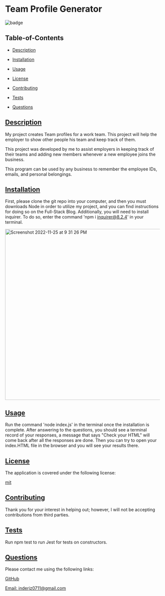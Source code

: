  # Team Profile Generator
  
  
  ![badge](https://img.shields.io/badge/license-mit-blue)
    

  ## Table-of-Contents

  * [Description](#description)
  * [Installation](#installation)
  * [Usage](#usage)
  
  * [License](#license)
    
  * [Contributing](#contributing)
  * [Tests](#tests)
  * [Questions](#questions)
  
  ## [Description](#table-of-contents)

  My project creates Team profiles for a work team. This project will help the employer to show other people his team and keep track of them.

  This project was developed by me to assist employers in keeping track of their teams and adding new members whenever a new employee joins the business.

  This program can be used by any business to remember the employee IDs, emails, and personal belongings.

  ## [Installation](#table-of-contents)

  First, please clone the git repo into your computer, and then you must downloads Node in order to utilize my project, and you can find instructions for doing so on the Full-Stack Blog. Additionally, you will need to install inquirer. To do so, enter the command 'npm i inquirer@8.2.4' in your terminal.
  
  <img width="557" alt="Screenshot 2022-11-25 at 9 31 26 PM" src="https://user-images.githubusercontent.com/112728880/204073805-1f450f1a-cf7b-452b-a2a7-d6bd65b432b5.png">

  ## [Usage](#table-of-contents)

  Run the command 'node index.js' in the terminal once the installation is complete. After answering to the questions, you should see a terminal record of your responses, a message that says "Check your HTML" will come back after all the responses are done. Then you can try to open your index.HTML file in the browser and you will see your results there.
   
  ## [License](#table-of-contents)

  The application is covered under the following license:

  
  [mit](https://choosealicense.com/licenses/mit)
    
    

  ## [Contributing](#table-of-contents)
  
  
  Thank you for your interest in helping out; however, I will not be accepting contributions from third parties.
    

  ## [Tests](#table-of-contents)

  Run npm test to run Jest for tests on constructors.

  ## [Questions](#table-of-contents)

  Please contact me using the following links:

  [GitHub](https://github.com/inderjz)

[Email: inderjz0711@gmail.com](mailto:inderjz0711@gmail.com)
